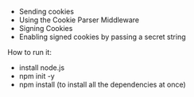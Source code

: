  
 - Sending cookies
 - Using the Cookie Parser Middleware
 - Signing Cookies
 - Enabling signed cookies by passing a secret string

How to run it:

- install node.js
- npm init -y
- npm install (to install all the dependencies at once)

